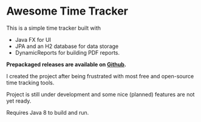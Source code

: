 # Awesome Time Tracker

This is a simple time tracker built with
* Java FX for UI
* JPA and an H2 database for data storage
* DynamicReports for building PDF reports.

**Prepackaged releases are available on [Github](/../../releases).**

I created the project after being frustrated with most free and open-source time tracking tools.

Project is still under development and some nice (planned) features are not yet ready.

Requires Java 8 to build and run.
